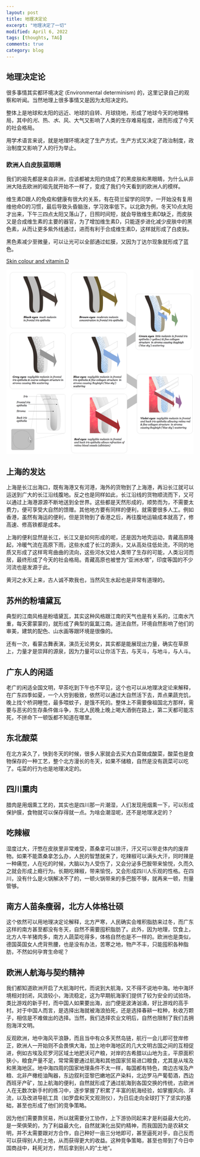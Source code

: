 ```yaml
---
layout: post
title: 地理决定论
excerpt: "地理决定了一切"
modified: April 6, 2022
tags: [thoughts, TAG]
comments: true
category: blog
---
```




## 地理决定论

很多事情其实都环境决定 (Environmental determinism) 的，这里记录自己的观察和听闻。当然地理上很多事情又是因为太阳决定的。

整体上是地球和太阳的远近、地球的自转、月球绕地，形成了地球今天的地理格局，其中的*光*、热、*水*、风、大气又影响了人类的生存难易程度，进而形成了今天的社会格局。



用学术语言来说，就是地理环境决定了生产方式，生产方式又决定了政治制度，政治制度又影响了人的行为举止。



### 欧洲人白皮肤蓝眼睛

我们的祖先都是来自非洲，应该都被太阳灼烧成了的黑皮肤和黑眼睛，为什么从非洲大陆去欧洲的祖先就开始不一样了，变成了我们今天看到的欧洲人的模样。

维生素D跟人的免疫和健康有很大的关系，有在荷兰留学的同学，一开始没有复用维他命D的习惯，最后导致头昏脑涨，学习效率低下。以北欧为例，冬天10点太阳才出来，下午三四点太阳又落山了，日照时间短，就会导致维生素D缺乏，而皮肤又是合成维生素的主要的器官，为了增加维生素D，只能逐步进化减少皮肤中的黑色素，从而让更多紫外线通过，进而有利于合成维生素D，这样就形成了白皮肤。

黑色素减少至微量，可以让光可以全部通过虹膜，又因为丁达尔现象就形成了蓝色。



[Skin colour and vitamin D](https://onlinelibrary.wiley.com/doi/pdf/10.1111/exd.14142)



![eye colors](/assets/blog-images/20220308/eye_color.png)





## 上海的发达

上海是长江出海口，既有海港又有河港，海外的货物到了上海港，再沿长江就可以运送到广大的长江沿线腹地。反之也是同样如此，长江沿线的货物顺流而下，又可以通过上海港源源不断地送到全世界。这些都是天然形成的，顺势而为，不需要太费力，便可享受大自然的馈赠。其他地方要有同样的便利，就需要很多人工。例如香港，虽然有海运的便利，但是货物到了香港之后，再往腹地运输成本就高了，修高速、修高铁都是成本。

上海的便利显然是长江，长江又是如何形成的呢，还是因为地壳运动，青藏高原隆起，冷暖气流在高原下雨，这些水成了长江的源头，又从高处往低处流，不同的地质又形成了这样弯弯曲曲的流向，这些河水又给人类带了生存的可能，人类沿河而居，最终形成了今天的社会格局。青藏高原也被誉为“亚洲水塔”，印度等国的不少河流也是发源于此。

黄河之水天上来，古人诚不欺我也，当然风生水起也是非常有道理的。



## 苏州的粉墙黛瓦

典型的江南风格是粉墙黛瓦，其实这种风格跟江南的天气也是有关系的，江南水汽重，每天雾蒙蒙的，就形成了典型的氤氲江南。道法自然，环境自然影响了他们的审美，建筑的配色、山水画等跟环境是很像的。

还有一次，看蒙古舞表演，演员无论男女，其实都是能展现出力量，确实在草原上，力量才是崇拜的源泉，因为力量可以让你活下去，与天斗，与地斗，与人斗。



## 广东人的闲适

老广的闲适全国文明，早茶吃到下午也不罕见，这个也可以从地理决定论来解释，在广东四季如夏，一个人穷到极致，依然可以通过大自然活下去，弄点果蔬充饥，晚上找个桥洞睡觉，最多喂蚊子，是饿不死的。整体上不需要像祖国北方那样，需要与恶劣的生存条件做斗争，东北人民晚上晚上喝大酒倒在路上，第二天都可能冻死，不拼命下一顿饭都不知道在哪里。



## 东北酸菜

在北方呆久了，快到冬天的时候，很多人家就会去买大白菜做成酸菜，酸菜也是食物保存的一种工艺，整个北方漫长的冬天，如果不储粮，自然是没有蔬菜可以吃了。屯菜的行为也是地理决定的。



## 四川熏肉

腊肉是用烟熏工艺的，其实也是四川那一片潮湿，人们发现用烟熏一下，可以形成保护膜，食物就可以保存得就一点。为啥会潮湿呢，还不是地理决定的？



## 吃辣椒

湿度过大，汗憋在皮肤里非常难受，蒸桑拿可以排汗，汗又可以带走体内的废弃物。如果不能蒸桑拿怎么办，人民的智慧就来了，吃辣椒可以满头大汗，同时辣是一种痛觉，人在吃的时候，大脑以为人受伤了，又会分泌多巴胺带来愉悦，久而久之就会形成上瘾行为。长期吃辣椒，带来愉悦，又会形成四川人乐观的性格。在四川，没有什么是火锅解决不了的，一顿火锅带来的多巴胺不够，就再来一顿，剂量管够。



## 南方人苗条瘦弱，北方人体格壮硕

这个依然可以用地理决定论解释，北方严寒，人民确实会堆积脂肪来过冬，而广东这样的南方甚至都没有冬天，自然不需要囤积脂肪了。此外，因为地理，饮食上，北方人牛羊猪肉多，南方人蔬菜吃得多，体格自然也是不一样的。欧洲也是类似，德国英国女人虎背熊腰，也是没有办法，苦寒之地，物产不丰，只能囤积各种脂肪，不然如何孕育生命呢？





## 欧洲人航海与契约精神

我们都知道欧洲开启了大航海时代，而说到大航海，又不得不说地中海。地中海环境相对封闭，风浪较小，海流稳定，这为早期航海家们提供了较为安全的试验场，类比游戏的新手村，而中国人如果要出海，出门便是波涛汹涌，好比游戏的高手村。对于中国人而言，是选择出海就被海浪拍死，还是选择春耕一粒种，秋收万颗子，相信是不难做出的选择。当然，我们选择农业文明后，自然也限制了我们去拥抱海洋文明。

反观欧洲，地中海风平浪静，而且当中有众多天然岛链，航行一会儿即可登岸修正，欧洲人一开始则不会畏惧大海，加上地中海地区的几大文明古国之间的互相促进，例如古埃及尼罗河区域土地肥沃可产粮，对岸的古希腊以山地为主，平原面积狭小，粮食产量不足，常常需要通过航海和其他国家贸易进口粮食，尤其是从埃及和黑海地区。地中海四周的国家地理条件不太一样，每国都有特色，南边古埃及产粮、北非产橄榄油陶器，东边叙利亚黎巴嫩地区产染料，北边罗马产葡萄酒，西边西班牙产矿，加上航海的便利，自然就形成了通过航海到各国交换的传统，古欧洲人在无数次新手村的练习中，逐步掌握了积累了丰富的航海经验，如掌握风向、洋流，以及改进导航工具（如罗盘和天文观测仪），为日后走向全球打下了坚实的基础，甚至也形成了他们的竞争策略。

因为他们需要靠贸易，所以就需要分工协作，上下游协同起来才是利益最大化的，是一荣俱荣的，为了利益最大化，自然就演化出契约精神，而我国因为是农耕文明，并不太需要跟对方合作，自己种好一亩三分地即可，甚至逼死对手，自己反而可以获得别人的土地，从而获得更大的收益。这种竞争策略，甚至也带到了今日中国商战中，耗死对方，然后拿到别人的“土地”。



